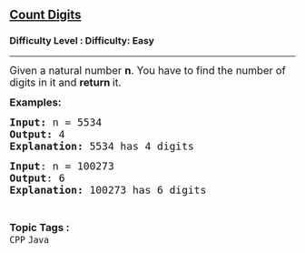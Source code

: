 <h2><a href="https://www.geeksforgeeks.org/problems/count-digits-1606889545/0">Count Digits</a></h2><h3>Difficulty Level : Difficulty: Easy</h3><hr><div class="problems_problem_content__Xm_eO"><p><span style="font-size: 18px;">Given a natural number <strong>n</strong>. You have to find the number of digits in it and <strong>return </strong>it.</span></p>
<p><span style="font-size: 18px;"><strong>Examples:</strong></span></p>
<pre><span style="font-size: 18px;"><strong>Input: </strong>n = 5534
<strong>Output: </strong>4 <strong>
Explanation: </strong>5534 has 4 digits</span></pre>
<pre><span style="font-size: 18px;"><strong>Input</strong>: n = 100273
<strong>Output</strong>: 6
<strong>Explanation: </strong>100273 has 6 digits</span></pre></div><br><p><span style=font-size:18px><strong>Topic Tags : </strong><br><code>CPP</code>&nbsp;<code>Java</code>&nbsp;